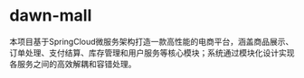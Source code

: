 # dawn-mall
本项目基于SpringCloud微服务架构打造一款高性能的电商平台，涵盖商品展示、订单处理、支付结算、库存管理和用户服务等核心模块；系统通过模块化设计实现各服务之间的高效解耦和容错处理。

